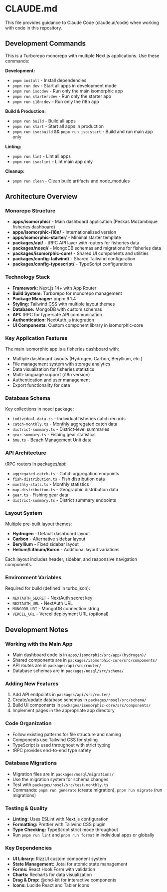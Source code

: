 # CLAUDE.md

This file provides guidance to Claude Code (claude.ai/code) when working with code in this repository.

## Development Commands

This is a Turborepo monorepo with multiple Next.js applications. Use these commands:

**Development:**
- `pnpm install` - Install dependencies
- `pnpm run dev` - Start all apps in development mode
- `pnpm run iso:dev` - Run only the main isomorphic app
- `pnpm run starter:dev` - Run only the starter app
- `pnpm run i18n:dev` - Run only the i18n app

**Build & Production:**
- `pnpm run build` - Build all apps
- `pnpm run start` - Start all apps in production
- `pnpm run iso:build` && `pnpm run iso:start` - Build and run main app only

**Linting:**
- `pnpm run lint` - Lint all apps
- `pnpm run iso:lint` - Lint main app only

**Cleanup:**
- `pnpm run clean` - Clean build artifacts and node_modules

## Architecture Overview

### Monorepo Structure
- **apps/isomorphic/** - Main dashboard application (Peskas Mozambique fisheries dashboard)
- **apps/isomorphic-i18n/** - Internationalized version
- **apps/isomorphic-starter/** - Minimal starter template
- **packages/api/** - tRPC API layer with routers for fisheries data
- **packages/nosql/** - MongoDB schemas and migrations for fisheries data
- **packages/isomorphic-core/** - Shared UI components and utilities
- **packages/config-tailwind/** - Shared Tailwind configuration
- **packages/config-typescript/** - TypeScript configurations

### Technology Stack
- **Framework:** Next.js 14+ with App Router
- **Build System:** Turborepo for monorepo management
- **Package Manager:** pnpm 9.1.4
- **Styling:** Tailwind CSS with multiple layout themes
- **Database:** MongoDB with custom schemas
- **API:** tRPC for type-safe API communication
- **Authentication:** NextAuth.js integration
- **UI Components:** Custom component library in isomorphic-core

### Key Application Features
The main isomorphic app is a fisheries dashboard with:
- Multiple dashboard layouts (Hydrogen, Carbon, Beryllium, etc.)
- File management system with storage analytics
- Data visualization for fisheries statistics
- Multi-language support (i18n version)
- Authentication and user management
- Export functionality for data

### Database Schema
Key collections in nosql package:
- `individual-data.ts` - Individual fisheries catch records
- `catch-monthly.ts` - Monthly aggregated catch data
- `district-summary.ts` - District-level summaries
- `gear-summary.ts` - Fishing gear statistics
- `bmu.ts` - Beach Management Unit data

### API Architecture
tRPC routers in packages/api:
- `aggregated-catch.ts` - Catch aggregation endpoints
- `fish-distribution.ts` - Fish distribution data
- `monthly-stats.ts` - Monthly statistics
- `map-distribution.ts` - Geographic distribution data
- `gear.ts` - Fishing gear data
- `district-summary.ts` - District summary endpoints

### Layout System
Multiple pre-built layout themes:
- **Hydrogen** - Default dashboard layout
- **Carbon** - Alternative sidebar layout
- **Beryllium** - Fixed sidebar layout
- **Helium/Lithium/Boron** - Additional layout variations

Each layout includes header, sidebar, and responsive navigation components.

### Environment Variables
Required for build (defined in turbo.json):
- `NEXTAUTH_SECRET` - NextAuth secret key
- `NEXTAUTH_URL` - NextAuth URL
- `MONGODB_URI` - MongoDB connection string
- `VERCEL_URL` - Vercel deployment URL (optional)

## Development Notes

### Working with the Main App
- Main dashboard code is in `apps/isomorphic/src/app/(hydrogen)/`
- Shared components are in `packages/isomorphic-core/src/components/`
- API routes are in `packages/api/src/router/`
- Database schemas are in `packages/nosql/src/schema/`

### Adding New Features
1. Add API endpoints in `packages/api/src/router/`
2. Create/update database schemas in `packages/nosql/src/schema/`
3. Build UI components in `packages/isomorphic-core/src/components/`
4. Implement pages in the appropriate app directory

### Code Organization
- Follow existing patterns for file structure and naming
- Components use Tailwind CSS for styling
- TypeScript is used throughout with strict typing
- tRPC provides end-to-end type safety

### Database Migrations
- Migration files are in `packages/nosql/migrations/`
- Use the migration system for schema changes
- Test with `packages/nosql/src/test-monthly.ts`
- Commands: `pnpm run generate` (create migration), `pnpm run migrate` (run migrations)

### Testing & Quality
- **Linting:** Uses ESLint with Next.js configuration
- **Formatting:** Prettier with Tailwind CSS plugin
- **Type Checking:** TypeScript strict mode throughout
- Run `pnpm run lint` and `pnpm run format` in individual apps or globally

### Key Dependencies
- **UI Library:** RizzUI custom component system
- **State Management:** Jotai for atomic state management
- **Forms:** React Hook Form with validation
- **Charts:** Recharts for data visualization
- **Drag & Drop:** @dnd-kit for interactive components
- **Icons:** Lucide React and Tabler Icons